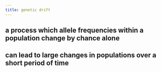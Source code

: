 ```yaml
---
title: genetic drift
---
```


## a process which allele frequencies within a population change by chance alone

## can lead to large changes in populations over a short period of time
